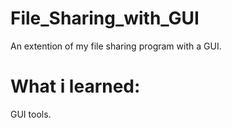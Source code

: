 # File_Sharing_with_GUI
An extention of my file sharing program with a GUI.

# What i learned:
GUI tools.
